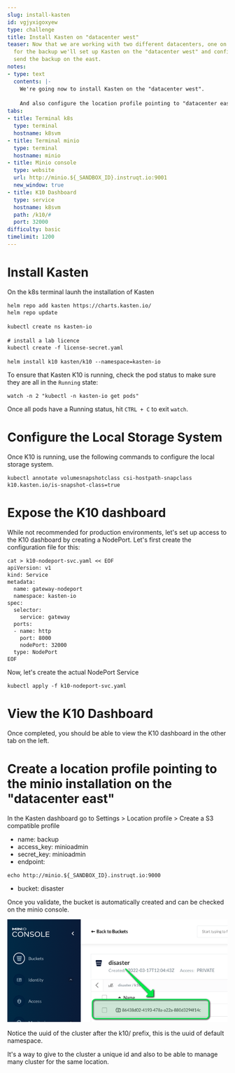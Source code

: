 ```yaml
---
slug: install-kasten
id: vgjyxigoxyew
type: challenge
title: Install Kasten on "datacenter west"
teaser: Now that we are working with two different datacenters, one on "the east"
  for the backup we'll set up Kasten on the "datacenter west" and configure it to
  send the backup on the east.
notes:
- type: text
  contents: |-
    We're going now to install Kasten on the "datacenter west".

    And also configure the location profile pointing to "datacenter east".
tabs:
- title: Terminal k8s
  type: terminal
  hostname: k8svm
- title: Terminal minio
  type: terminal
  hostname: minio
- title: Minio console
  type: website
  url: http://minio.${_SANDBOX_ID}.instruqt.io:9001
  new_window: true
- title: K10 Dashboard
  type: service
  hostname: k8svm
  path: /k10/#
  port: 32000
difficulty: basic
timelimit: 1200
---
```


# Install Kasten

On the k8s terminal launh the installation of Kasten

```console
helm repo add kasten https://charts.kasten.io/
helm repo update

kubectl create ns kasten-io

# install a lab licence
kubectl create -f license-secret.yaml

helm install k10 kasten/k10 --namespace=kasten-io
```

To ensure that Kasten K10 is running, check the pod status to make sure they are all in the `Running` state:

```console
watch -n 2 "kubectl -n kasten-io get pods"
```

Once all pods have a Running status, hit `CTRL + C` to exit `watch`.

# Configure the Local Storage System

Once K10 is running, use the following commands to configure the local storage system.

```console
kubectl annotate volumesnapshotclass csi-hostpath-snapclass k10.kasten.io/is-snapshot-class=true
```

# Expose the K10 dashboard

While not recommended for production environments, let's set up access to the K10 dashboard by creating a NodePort. Let's first create the configuration file for this:

```console
cat > k10-nodeport-svc.yaml << EOF
apiVersion: v1
kind: Service
metadata:
  name: gateway-nodeport
  namespace: kasten-io
spec:
  selector:
    service: gateway
  ports:
  - name: http
    port: 8000
    nodePort: 32000
  type: NodePort
EOF
```

Now, let's create the actual NodePort Service

```console
kubectl apply -f k10-nodeport-svc.yaml
```
# View the K10 Dashboard

Once completed, you should be able to view the K10 dashboard in the other tab on the left.

# Create a location profile pointing to the minio installation on the "datacenter east"

In the Kasten dashboard go to Settings > Location profile > Create a S3 compatible profile

- name: backup
- access_key: minioadmin
- secret_key: minioadmin
- endpoint:
```
echo http://minio.${_SANDBOX_ID}.instruqt.io:9000
```
- bucket: disaster

Once you validate, the bucket is automatically created and can be checked on the minio console.

![Disaster bucket creates](../assets/disaster-bucket.png)

Notice the uuid of the cluster after the k10/ prefix, this is the uuid of default namespace.

It's a way to give to the cluster a unique id and also to be able to manage many cluster for the same location.


